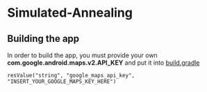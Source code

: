 # Simulated-Annealing

## Building the app

In order to build the app, you must provide your own **com.google.android.maps.v2.API_KEY** and put it into [build.gradle](https://github.com/GianfrancoMS/Simulated-Annealing/blob/master/app/build.gradle)


```
resValue("string", "google_maps_api_key", "INSERT_YOUR_GOOGLE_MAPS_KEY_HERE")
```
